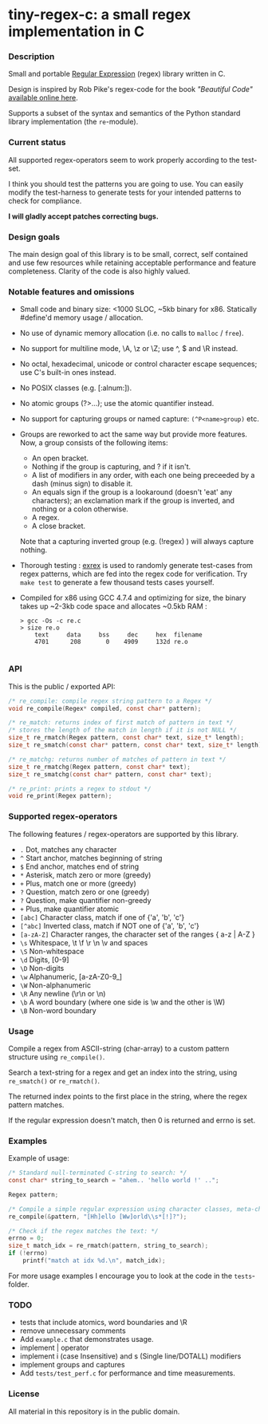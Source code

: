 # tiny-regex-c: a small regex implementation in C
### Description
Small and portable [Regular Expression](https://en.wikipedia.org/wiki/Regular_expression) (regex) library written in C. 

Design is inspired by Rob Pike's regex-code for the book *"Beautiful Code"* [available online here](http://www.cs.princeton.edu/courses/archive/spr09/cos333/beautiful.html).

Supports a subset of the syntax and semantics of the Python standard library implementation (the `re`-module).

### Current status
All supported regex-operators seem to work properly according to the test-set.

I think you should test the patterns you are going to use. You can easily modify the test-harness to generate tests for your intended patterns to check for compliance.

**I will gladly accept patches correcting bugs.**

### Design goals
The main design goal of this library is to be small, correct, self contained and use few resources while retaining acceptable performance and feature completeness. Clarity of the code is also highly valued.

### Notable features and omissions
- Small code and binary size: <1000 SLOC, ~5kb binary for x86. Statically #define'd memory usage / allocation.
- No use of dynamic memory allocation (i.e. no calls to `malloc` / `free`).
- No support for multiline mode, \A, \z or \Z; use ^, $ and \R instead.
- No octal, hexadecimal, unicode or control character escape sequences; use C's built-in ones instead.
- No POSIX classes (e.g. [:alnum:]).
- No atomic groups (?>...); use the atomic quantifier instead.
- No support for capturing groups or named capture: `(^P<name>group)` etc.
- Groups are reworked to act the same way but provide more features. Now, a group consists of the following items:
	- An open bracket.
	- Nothing if the group is capturing, and ? if it isn't.
	- A list of modifiers in any order, with each one being preceeded by a dash (minus sign) to disable it.
	- An equals sign if the group is a lookaround (doesn't 'eat' any characters); an exclamation mark if the group is inverted, and nothing or a colon otherwise.
	- A regex.
	- A close bracket.

	Note that a capturing inverted group (e.g. (!regex) ) will always capture nothing.
- Thorough testing : [exrex](https://github.com/asciimoo/exrex) is used to randomly generate test-cases from regex patterns, which are fed into the regex code for verification. Try `make test` to generate a few thousand tests cases yourself.
- Compiled for x86 using GCC 4.7.4 and optimizing for size, the binary takes up ~2-3kb code space and allocates ~0.5kb RAM :
  ```
  > gcc -Os -c re.c
  > size re.o
      text     data     bss     dec     hex  filename
      4701      208       0    4909     132d re.o
      
  ```

### API
This is the public / exported API:
```C
/* re_compile: compile regex string pattern to a Regex */
void re_compile(Regex* compiled, const char* pattern);

/* re_match: returns index of first match of pattern in text */
/* stores the length of the match in length if it is not NULL */
size_t re_rmatch(Regex pattern, const char* text, size_t* length);
size_t re_smatch(const char* pattern, const char* text, size_t* length);

/* re_matchg: returns number of matches of pattern in text */
size_t re_rmatchg(Regex pattern, const char* text);
size_t re_smatchg(const char* pattern, const char* text);

/* re_print: prints a regex to stdout */
void re_print(Regex pattern);
```

### Supported regex-operators
The following features / regex-operators are supported by this library.

  -  `.`         Dot, matches any character
  -  `^`         Start anchor, matches beginning of string
  -  `$`         End anchor, matches end of string
  -  `*`         Asterisk, match zero or more (greedy)
  -  `+`         Plus, match one or more (greedy)
  -  `?`         Question, match zero or one (greedy)
  -  `?`         Question, make quantifier non-greedy
  -  `+`         Plus, make quantifier atomic
  -  `[abc]`     Character class, match if one of {'a', 'b', 'c'}
  -  `[^abc]`   Inverted class, match if NOT one of {'a', 'b', 'c'}
  -  `[a-zA-Z]` Character ranges, the character set of the ranges { a-z | A-Z }
  -  `\s`       Whitespace, \t \f \r \n \v and spaces
  -  `\S`       Non-whitespace
  -  `\d`       Digits, [0-9]
  -  `\D`       Non-digits
  -  `\w`       Alphanumeric, [a-zA-Z0-9_]
  -  `\W`       Non-alphanumeric
  -  `\R`       Any newline (\r\n or \n)
  -  `\b`       A word boundary (where one side is \w and the other is \W)
  -  `\B`       Non-word boundary

### Usage
Compile a regex from ASCII-string (char-array) to a custom pattern structure using `re_compile()`.

Search a text-string for a regex and get an index into the string, using `re_smatch()` or `re_rmatch()`.

The returned index points to the first place in the string, where the regex pattern matches.

If the regular expression doesn't match, then 0 is returned and errno is set.

### Examples
Example of usage:
```C
/* Standard null-terminated C-string to search: */
const char* string_to_search = "ahem.. 'hello world !' ..";

Regex pattern;

/* Compile a simple regular expression using character classes, meta-char and greedy + non-greedy quantifiers: */
re_compile(&pattern, "[Hh]ello [Ww]orld\\s*[!]?");

/* Check if the regex matches the text: */
errno = 0;
size_t match_idx = re_rmatch(pattern, string_to_search);
if (!errno)
	printf("match at idx %d.\n", match_idx);
```

For more usage examples I encourage you to look at the code in the `tests`-folder.

### TODO
- tests that include atomics, word boundaries and \R
- remove unnecessary comments
- Add `example.c` that demonstrates usage.
- implement | operator
- implement i (case Insensitive) and s (Single line/DOTALL) modifiers
- implement groups and captures
- Add `tests/test_perf.c` for performance and time measurements.

### License
All material in this repository is in the public domain.

